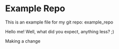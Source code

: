 # Example Repo

This is an example file for my git repo: example_repo

Hello me! Well, what did you expect, anything less? ;)

Making a change